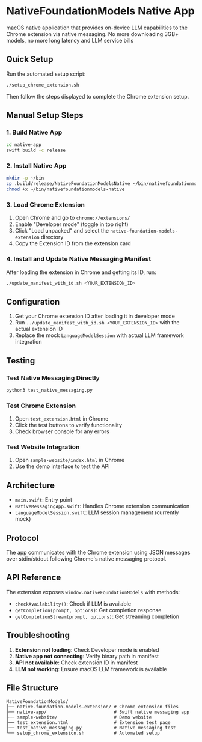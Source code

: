 # NativeFoundationModels Native App

macOS native application that provides on-device LLM capabilities to the Chrome extension via native messaging.
No more downloading 3GB+ models, no more long latency and LLM service bills 

## Quick Setup

Run the automated setup script:
```bash
./setup_chrome_extension.sh
```
Then follow the steps displayed to complete the Chrome extension setup.

## Manual Setup Steps

### 1. Build Native App
```bash
cd native-app
swift build -c release
```

### 2. Install Native App
```bash
mkdir -p ~/bin
cp .build/release/NativeFoundationModelsNative ~/bin/nativefoundationmodels-native
chmod +x ~/bin/nativefoundationmodels-native
```

### 3. Load Chrome Extension
1. Open Chrome and go to `chrome://extensions/`
2. Enable "Developer mode" (toggle in top right)
3. Click "Load unpacked" and select the `native-foundation-models-extension` directory
4. Copy the Extension ID from the extension card

### 4. Install and Update Native Messaging Manifest
After loading the extension in Chrome and getting its ID, run:
```bash
./update_manifest_with_id.sh <YOUR_EXTENSION_ID>
```

## Configuration

1. Get your Chrome extension ID after loading it in developer mode
2. Run `../update_manifest_with_id.sh <YOUR_EXTENSION_ID>` with the actual extension ID
3. Replace the mock `LanguageModelSession` with actual LLM framework integration

## Testing

### Test Native Messaging Directly
```bash
python3 test_native_messaging.py
```

### Test Chrome Extension
1. Open `test_extension.html` in Chrome
2. Click the test buttons to verify functionality
3. Check browser console for any errors

### Test Website Integration  
1. Open `sample-website/index.html` in Chrome
2. Use the demo interface to test the API

## Architecture

- `main.swift`: Entry point
- `NativeMessagingApp.swift`: Handles Chrome extension communication
- `LanguageModelSession.swift`: LLM session management (currently mock)

## Protocol

The app communicates with the Chrome extension using JSON messages over stdin/stdout following Chrome's native messaging protocol.

## API Reference

The extension exposes `window.nativeFoundationModels` with methods:
- `checkAvailability()`: Check if LLM is available
- `getCompletion(prompt, options)`: Get completion response
- `getCompletionStream(prompt, options)`: Get streaming completion

## Troubleshooting

1. **Extension not loading**: Check Developer mode is enabled
2. **Native app not connecting**: Verify binary path in manifest
3. **API not available**: Check extension ID in manifest
4. **LLM not working**: Ensure macOS LLM framework is available

## File Structure

```
NativeFoundationModels/
├── native-foundation-models-extension/ # Chrome extension files
├── native-app/                         # Swift native messaging app
├── sample-website/                     # Demo website
├── test_extension.html                 # Extension test page
├── test_native_messaging.py            # Native messaging test
└── setup_chrome_extension.sh           # Automated setup
```